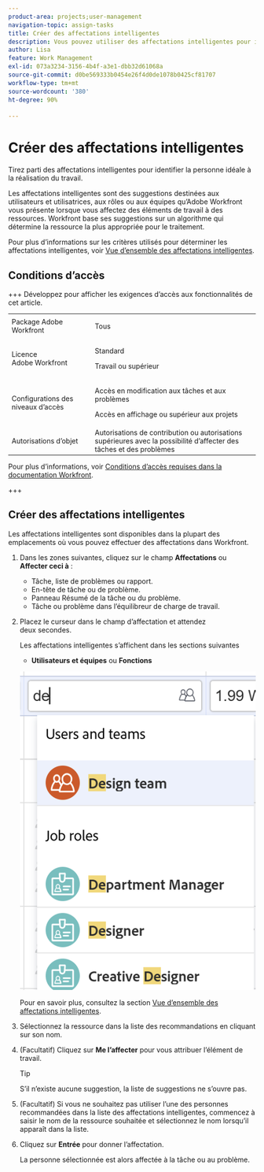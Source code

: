 ```yaml
---
product-area: projects;user-management
navigation-topic: assign-tasks
title: Créer des affectations intelligentes
description: Vous pouvez utiliser des affectations intelligentes pour identifier la meilleure personne pour effectuer le travail. Les affectations intelligentes sont des suggestions destinées aux utilisateurs et utilisatrices, aux rôles ou aux équipes qu’Adobe Workfront vous présente lorsque vous affectez des tâches à des ressources en fonction d’un algorithme qui détermine la ressource la plus appropriée pour le traitement. Pour plus d’informations sur les affectations intelligentes, voir Vue d’ensemble des affectations intelligentes.
author: Lisa
feature: Work Management
exl-id: 073a3234-3156-4b4f-a3e1-dbb32d61068a
source-git-commit: d0be569333b0454e26f4d0de1078b0425cf81707
workflow-type: tm+mt
source-wordcount: '380'
ht-degree: 90%

---
```


# Créer des affectations intelligentes

<!--Audited: 07/2024-->

Tirez parti des affectations intelligentes pour identifier la personne idéale à la réalisation du travail.

Les affectations intelligentes sont des suggestions destinées aux utilisateurs et utilisatrices, aux rôles ou aux équipes qu’Adobe Workfront vous présente lorsque vous affectez des éléments de travail à des ressources. Workfront base ses suggestions sur un algorithme qui détermine la ressource la plus appropriée pour le traitement.

<!--<span class="preview">There are two separate algorithms in Workfront that calculate smart assignments that work differently for tasks and for issues.</span> -->

Pour plus d’informations sur les critères utilisés pour déterminer les affectations intelligentes, voir [Vue d’ensemble des affectations intelligentes](/help/quicksilver/manage-work/tasks/assign-tasks/smart-assignments.md).

## Conditions d’accès

+++ Développez pour afficher les exigences d’accès aux fonctionnalités de cet article.

<table style="table-layout:auto"> 
 <col> 
 <col> 
 <tbody> 
  <tr> 
   <td>Package Adobe Workfront</td> 
   <td> <p>Tous</p> </td> 
  </tr> 
  <tr> 
   <td>Licence Adobe Workfront</td> 
   <td> <p>Standard</p>
   <p>Travail ou supérieur</p>
   </td> 
  </tr> 
  <tr> 
   <td>Configurations des niveaux d’accès</td> 
   <td> <p>Accès en modification aux tâches et aux problèmes</p> <p>Accès en affichage ou supérieur aux projets</p> </td> 
  </tr> 
  <tr> 
   <td>Autorisations d’objet</td>
   <td>Autorisations de contribution ou autorisations supérieures avec la possibilité d’affecter des tâches et des problèmes</td>
  </tr>
 </tbody>
</table>

Pour plus d’informations, voir [Conditions d’accès requises dans la documentation Workfront](/help/quicksilver/administration-and-setup/add-users/access-levels-and-object-permissions/access-level-requirements-in-documentation.md).

+++

## Créer des affectations intelligentes

Les affectations intelligentes sont disponibles dans la plupart des emplacements où vous pouvez effectuer des affectations dans Workfront.

1. Dans les zones suivantes, cliquez sur le champ **Affectations** ou **Affecter ceci à** :

   * Tâche, liste de problèmes ou rapport.
   * En-tête de tâche ou de problème.
   * Panneau Résumé de la tâche ou du problème.
   * Tâche ou problème dans l’équilibreur de charge de travail.
     <!--* <span class="preview">A New Task</span> or New Issue box, as you add <span class="preview">a new task</span> or issue to a project-->

1. Placez le curseur dans le champ d’affectation et attendez deux secondes.

   <!--For issues, the smart assignments display in the following sections: 
      * **Users and teams**
      * **Job roles**
        ![](assets/smart-assignments-issue-header.png)-->

   Les affectations intelligentes s’affichent dans les sections suivantes <!--, depending on which phase of the algorithm's calculation identified the assignments-->

   <!--* <span class="preview">**Suggested assignments**: Displays assignments identified in the first phase of the task smart assignment algorithm.</span> -->
   * **Utilisateurs et équipes** ou **Fonctions** <!--or **Rate card job roles**: Assignments identified in the second phase of the task smart assignment's algorithm calculation.-->

   ![Exemple d&#39;affectations intelligentes dans la liste des tâches](assets/smart-assignments-task-list.png)

   Pour en savoir plus, consultez la section [Vue d’ensemble des affectations intelligentes](../../../manage-work/tasks/assign-tasks/smart-assignments.md).

1. Sélectionnez la ressource dans la liste des recommandations en cliquant sur son nom.

1. (Facultatif) Cliquez sur **Me l’affecter** pour vous attribuer l’élément de travail.

   >[!TIP]
   >
   >S’il n’existe aucune suggestion, la liste de suggestions ne s’ouvre pas.

1. (Facultatif) Si vous ne souhaitez pas utiliser l’une des personnes recommandées dans la liste des affectations intelligentes, commencez à saisir le nom de la ressource souhaitée et sélectionnez le nom lorsqu’il apparaît dans la liste.
1. Cliquez sur **Entrée** pour donner l’affectation.

   La personne sélectionnée est alors affectée à la tâche ou au problème.
